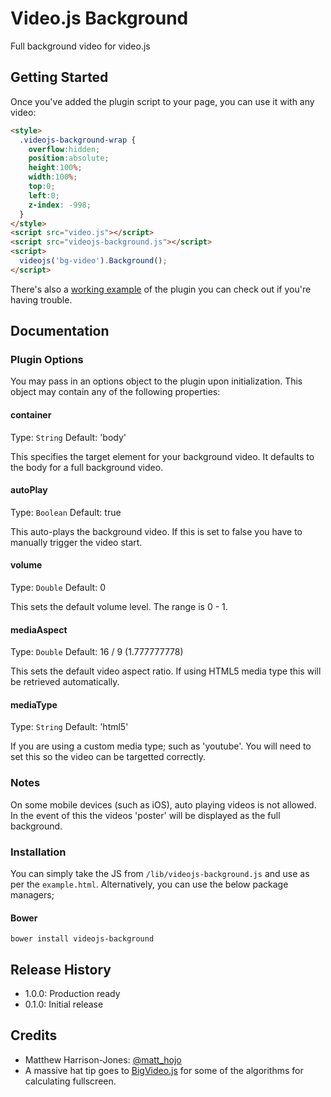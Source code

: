 # Video.js Background

Full background video for video.js

## Getting Started

Once you've added the plugin script to your page, you can use it with any video:

```html
<style>
  .videojs-background-wrap {
    overflow:hidden;
    position:absolute;
    height:100%;
    width:100%;
    top:0;
    left:0;
    z-index: -998;
  }
</style>
<script src="video.js"></script>
<script src="videojs-background.js"></script>
<script>
  videojs('bg-video').Background();
</script>
```

There's also a [working example](example.html) of the plugin you can check out if you're having trouble.

## Documentation
### Plugin Options

You may pass in an options object to the plugin upon initialization. This
object may contain any of the following properties:

#### container
Type: `String`
Default: 'body'

This specifies the target element for your background video. It defaults to the body for a full background video.

#### autoPlay
Type: `Boolean`
Default: true

This auto-plays the background video. If this is set to false you have to manually trigger the video start.

#### volume
Type: `Double`
Default: 0

This sets the default volume level. The range is 0 - 1.

#### mediaAspect
Type: `Double`
Default: 16 / 9  (1.777777778)

This sets the default video aspect ratio. If using HTML5 media type this will be retrieved automatically.


#### mediaType
Type: `String`
Default: 'html5'

If you are using a custom media type; such as 'youtube'. You will need to set this so the video can be targetted correctly.

### Notes

On some mobile devices (such as iOS), auto playing videos is not allowed. In the event of this the videos 'poster' will be displayed as the full background.

### Installation

You can simply take the JS from `/lib/videojs-background.js` and use as per the `example.html`. Alternatively, you can use the below package managers;

#### Bower
`bower install videojs-background`

## Release History
 - 1.0.0: Production ready
 - 0.1.0: Initial release

## Credits

 - Matthew Harrison-Jones: [@matt_hojo](http://twitter.com/matt_hojo)
 - A massive hat tip goes to [BigVideo.js](https://github.com/dfcb/BigVideo.js) for some of the algorithms for calculating fullscreen.
